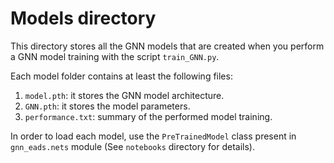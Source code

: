 # Models directory

This directory stores all the GNN models that are created when you perform a GNN model training with the script `train_GNN.py`.

Each model folder contains at least the following files:

1. `model.pth`: it stores the GNN model architecture.
2. `GNN.pth`: it stores the model parameters.
3. `performance.txt`: summary of the performed model training.

In order to load each model, use the `PreTrainedModel` class present in `gnn_eads.nets` module (See `notebooks` directory for details).

